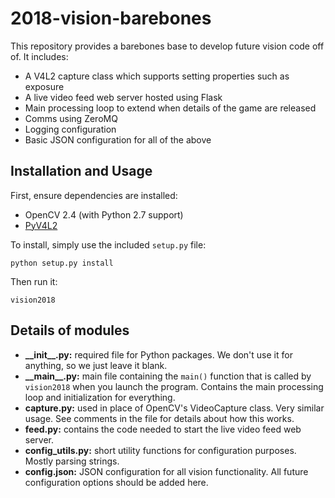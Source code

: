 # 2018-vision-barebones

This repository provides a barebones base to develop future vision code off of. It includes:

- A V4L2 capture class which supports setting properties such as exposure
- A live video feed web server hosted using Flask
- Main processing loop to extend when details of the game are released
- Comms using ZeroMQ
- Logging configuration
- Basic JSON configuration for all of the above

## Installation and Usage

First, ensure dependencies are installed:
- OpenCV 2.4 (with Python 2.7 support)
- [PyV4L2](https://github.com/FRCTeamPhoenix/pyv4l2)

To install, simply use the included `setup.py` file:

    python setup.py install

Then run it:

    vision2018

## Details of modules

- **\_\_init\_\_.py:** required file for Python packages. We don't use it for anything, so we just leave it blank.
- **\_\_main\_\_.py:** main file containing the `main()` function that is called by `vision2018` when you launch the program. Contains the main processing loop and initialization for everything.
- **capture.py:** used in place of OpenCV's VideoCapture class. Very similar usage. See comments in the file for details about how this works.
- **feed.py:** contains the code needed to start the live video feed web server.
- **config_utils.py:** short utility functions for configuration purposes. Mostly parsing strings.
- **config.json:** JSON configuration for all vision functionality. All future configuration options should be added here.
